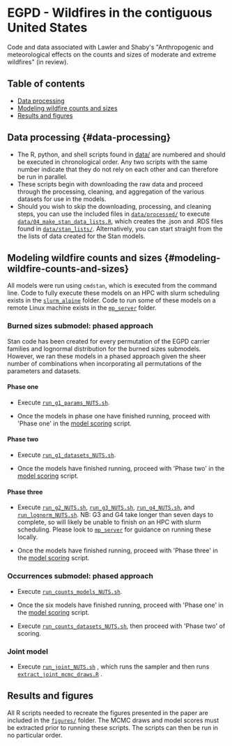 # EGPD - Wildfires in the contiguous United States

Code and data associated with Lawler and Shaby's "Anthropogenic and meteorological effects on the counts and sizes of moderate and extreme wildfires" (in review).

## Table of contents

-   [Data processing](#data-processing)
-   [Modeling wildfire counts and sizes](#modeling-wildfire-counts-and-sizes)
-   [Results and figures](#results)

## Data processing {#data-processing}

-   The R, python, and shell scripts found in [data/](/data/) are numbered and should be executed in chronological order. Any two scripts with the same number indicate that they do not rely on each other and can therefore be run in parallel.
-   These scripts begin with downloading the raw data and proceed through the processing, cleaning, and aggregation of the various datasets for use in the models.
-   Should you wish to skip the downloading, processing, and cleaning steps, you can use the included files in [`data/processed/`](data/processed/) to execute [`data/04_make_stan_data_lists.R`](data/04_make_stan_data_lists.R), which creates the .json and .RDS files found in [`data/stan_lists/`](data/stan_lists/). Alternatively, you can start straight from the the lists of data created for the Stan models.

## Modeling wildfire counts and sizes {#modeling-wildfire-counts-and-sizes}

All models were run using `cmdstan`, which is executed from the command line. Code to fully execute these models on an HPC with slurm scheduling exists in the [`slurm_alpine`](shell_scripts/slurm_alpine/) folder. Code to run some of these models on a remote Linux machine exists in the [`mp_server`](shell_scripts/mp_server) folder.

### Burned sizes submodel: phased approach

Stan code has been created for every permutation of the EGPD carrier families and lognormal distribution for the burned sizes submodels. However, we ran these models in a phased approach given the sheer number of combinations when incorporating all permutations of the parameters and datasets.

#### Phase one

-   Execute [`run_g1_params_NUTS.sh`](shell_scripts/slurm_alpine/run_g1_params_NUTS.sh).

-   Once the models in phase one have finished running, proceed with 'Phase one' in the [model scoring](scores_traceplots/model_comparison.R) script.

#### Phase two

-   Execute [`run_g1_datasets_NUTS.sh`](shell_scripts/slurm_alpine/run_g1_datasets_NUTS.sh).

-   Once the models have finished running, proceed with 'Phase two' in the [model scoring](scores_traceplots/model_comparison.R) script.

#### Phase three

-   Execute [`run_g2_NUTS.sh`](shell_scripts/slurm_alpine/run_g2_NUTS.sh), [`run_g3_NUTS.sh`](shell_scripts/slurm_alpine/run_g3_NUTS.sh), [`run_g4_NUTS.sh`](shell_scripts/slurm_alpine/run_g4_NUTS.sh), and [`run_lognorm_NUTS.sh`](shell_scripts/slurm_alpine/run_lognorm_NUTS.sh). NB: G3 and G4 take longer than seven days to complete, so will likely be unable to finish on an HPC with slurm scheduling. Please look to [`mp_server`](shell_scripts/mp_server) for guidance on running these locally.

-   Once the models have finished running, proceed with 'Phase three' in the [model scoring](scores_traceplots/model_comparison.R) script.

### Occurrences submodel: phased approach

-   Execute [`run_counts_models_NUTS.sh`](shell_scripts/slurm_alpine/run_counts_models_NUTS.sh).

-   Once the six models have finished running, proceed with 'Phase one' in the [model scoring](scores_traceplots/model_comparison.R) script.

-   Execute [`run_counts_datasets_NUTS.sh`](shell_scripts/slurm_alpine/run_counts_datasets_NUTS.sh), then proceed with 'Phase two' of scoring.

### Joint model

-   Execute [`run_joint_NUTS.sh`](shell_scripts/slurm_alpine/run_joint_NUTS.sh) , which runs the sampler and then runs [`extract_joint_mcmc_draws.R`](figures/extract_joint_mcmc_draws.R) .

## Results and figures

All R scripts needed to recreate the figures presented in the paper are included in the [`figures/`](figures/) folder. The MCMC draws and model scores must be extracted prior to running these scripts. The scripts can then be run in no particular order.
